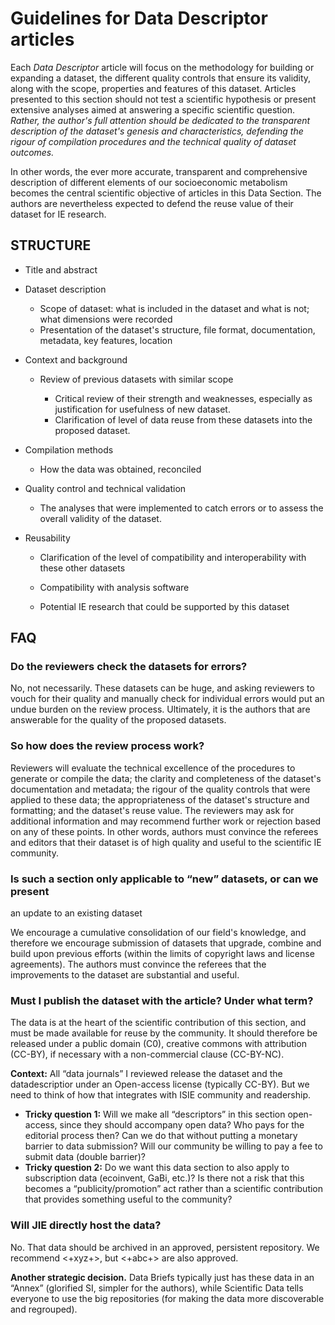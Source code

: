 Guidelines for Data Descriptor articles
=======================================

Each *Data Descriptor* article will focus on the methodology for building or
expanding a dataset, the different quality controls that ensure its validity,
along with the scope, properties and features of this dataset. Articles
presented to this section should not test a scientific hypothesis or present
extensive analyses aimed at answering a specific scientific question. *Rather,
the author's full attention should be dedicated to the transparent description
of the dataset's genesis and characteristics, defending the rigour of
compilation procedures and the technical quality of dataset outcomes.*

In other words, the ever more accurate, transparent and comprehensive
description of different elements of our socioeconomic metabolism becomes the
central scientific objective of articles in this Data Section. The authors are
nevertheless expected to defend the reuse value of their dataset for IE
research.


STRUCTURE
---------

-   Title and abstract
-   Dataset description

    -   Scope of dataset: what is included in the dataset and what is
        not; what dimensions were recorded
    -   Presentation of the dataset's structure, file format,
        documentation, metadata, key features, location

-   Context and background

    -   Review of previous datasets with similar scope

        -   Critical review of their strength and weaknesses, especially
            as justification for usefulness of new dataset.
        -   Clarification of level of data reuse from these datasets
            into the proposed dataset.

-   Compilation methods

    -   How the data was obtained, reconciled

-   Quality control and technical validation

    -   The analyses that were implemented to catch errors or to assess
        the overall validity of the dataset.

-   Reusability

    -   Clarification of the level of compatibility and interoperability
        with these other datasets
    -   Compatibility with analysis software

    -   Potential IE research that could be supported by this dataset


FAQ
---

### Do the reviewers check the datasets for errors?

No, not necessarily. These datasets can be huge, and asking reviewers to
vouch for their quality and manually check for individual errors would
put an undue burden on the review process. Ultimately, it is the authors
that are answerable for the quality of the proposed datasets.

### So how does the review process work?

Reviewers will evaluate the technical excellence of the procedures to
generate or compile the data; the clarity and completeness of the
dataset's documentation and metadata; the rigour of the quality controls
that were applied to these data; the appropriateness of the dataset's
structure and formatting; and the dataset's reuse value. The reviewers
may ask for additional information and may recommend further work or
rejection based on any of these points. In other words, authors must
convince the referees and editors that their dataset is of high quality
and useful to the scientific IE community.

### Is such a section only applicable to “new” datasets, or can we present
an update to an existing dataset

We encourage a cumulative consolidation of our field's knowledge, and
therefore we encourage submission of datasets that upgrade, combine and
build upon previous efforts (within the limits of copyright laws and
license agreements). The authors must convince the referees that the
improvements to the dataset are substantial and useful.

### Must I publish the dataset with the article? Under what term?

The data is at the heart of the scientific contribution of this section,
and must be made available for reuse by the community. It should
therefore be released under a public domain (C0), creative commons with
attribution (CC-BY), if necessary with a non-commercial clause
(CC-BY-NC).

**Context:** All “data journals” I reviewed release the dataset and the
datadescriptior under an Open-access license (typically CC-BY). But we
need to think of how that integrates with ISIE community and readership.

-   **Tricky question 1:** Will we make all “descriptors” in this
    section open-access, since they should accompany open data? Who pays
    for the editorial process then? Can we do that without putting a
    monetary barrier to data submission? Will our community be willing
    to pay a fee to submit data (double barrier)?
-   **Tricky question 2:** Do we want this data section to also apply to
    subscription data (ecoinvent, GaBi, etc.)? Is there not a risk that
    this becomes a “publicity/promotion” act rather than a scientific
    contribution that provides something useful to the community?

### Will JIE directly host the data?

No. That data should be archived in an approved, persistent repository.
We recommend <+xyz+>, but <+abc+> are also approved.

**Another strategic decision.** Data Briefs typically just has these
data in an “Annex” (glorified SI, simpler for the authors), while
Scientific Data tells everyone to use the big repositories (for making
the data more discoverable and regrouped).


